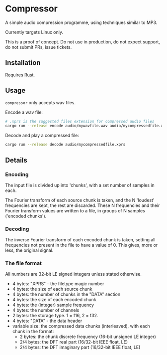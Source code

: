 # Compressor

A simple audio compression programme, using techniques similar to MP3.

Currently targets Linux only.

This is a proof of concept. Do not use in production, do not expect support, do not submit PRs, issue tickets.

## Installation

Requires [Rust](https://rustup.rs/).

## Usage

`compressor` only accepts wav files.

Encode a wav file:

```bash
# .xprs is the suggested files extension for compressed audio files
cargo run --release encode audio/mywavfile.wav audio/mycompressedfile.xprs
```

Decode and play a compressed file:

```bash
cargo run --release decode audio/mycompressedfile.xprs
```

## Details

### Encoding

The input file is divided up into 'chunks', with a set number of samples in each.

The Fourier transform of each source chunk is taken, and the N 'loudest' frequencies are kept,
the rest are discarded. These N frequencies and their Fourier transform values are written to
a file, in groups of N samples ('encoded chunks').

### Decoding

The inverse Fourier transform of each encoded chunk is taken, setting all frequencies not present in the file
to have a value of 0. This gives, more or less, the original signal.

### The file format

All numbers are 32-bit LE signed integers unless stated otherwise.

- 4 bytes: "XPRS" - the filetype magic number
- 4 bytes: the size of each source chunk
- 4 bytes: the number of chunks in the "DATA" section
- 4 bytes: the size of each encoded chunk
- 4 bytes: the (integer) sample frequency
- 4 bytes: the number of channels
- 2 bytes: the storage type. 1 = f16, 2 = f32.
- 4 bytes: "DATA" - the data header
- variable size: the compressed data chunks (interleaved), with each chunk in the format:
  - 2 bytes: the chunk discrete frequency (16-bit unsigned LE integer)
  - 2/4 bytes: the DFT real part (16/32-bit IEEE float, LE)
  - 2/4 bytes: the DFT imaginary part (16/32-bit IEEE float, LE)
